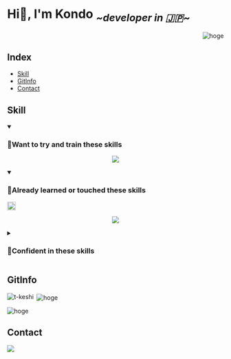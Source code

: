 <link rel="~/readme.css">

# Hi👋, I'm Kondo <sub> *\~developer in 🇯🇵\~*</sub>

<p align="right"> 
	<img src="https://komarev.com/ghpvc/?username=KondoRinichi&label=Profile%20views&color=0e75b6&style=flat&logo-size=amd" alt="hoge" /> 
</p>

## Index

- [Skill](#Skill)
- [GitInfo](#GitInfo)
- [Contact](#Contact)

<!-- スキル -->

## Skill

<details open>
<summary>
<h3>🌱Want to try and train these skills</h3>
</summary>
<p class="skill_content" align="center">
	<a href="https://skillicons.dev">
  		<img src="https://skillicons.dev/icons?i=angular,aws,docker,azure,react,vue,fastapi,python,go&perline=5" />
	</a>
</p>
</details>

<details open>
<summary>
<h3>🔰Already learned or touched these skills&nbsp</h3><sub><img src="https://img.shields.io/badge/Not Masterd!-yet-red" height="20"></sub>
</summary>
<p class="skill_content" align="center">
	<a href="https://skillicons.dev">
		<img src="https://skillicons.dev/icons?i=cs,dotnet,html,css,js&perline=5" />
	</a>
</p>
</details>

<details>
<summary>
<h3>🌳Confident in these skills</h3>
</summary>
	<p align="center">
	<img src="https://img.shields.io/badge/Not Now-😢-blue" height="30">
	</p>
</details>

<!-- git情報 -->
## GitInfo
<p><img align="left" src="https://github-readme-stats.vercel.app/api/top-langs?username=hoge&show_icons=true&locale=en&layout=compact" alt="t-keshi" /></p>
<p>&nbsp;<img align="center" src="https://github-readme-stats.vercel.app/api?username=KondoRinichi&show_icons=true&locale=ja" alt="hoge" /></p>
<p><img align="center" src="https://github-readme-streak-stats.herokuapp.com/?user=KondoRinichi&" alt="hoge" /></p>

<!-- コンタクト -->

## Contact

<p align="left"> <a href="https://twitter.com/hoge" target="blank"><img src="https://img.shields.io/twitter/follow/自分のアカウント名?logo=twitter&style=for-the-badge" /></a> </p>
